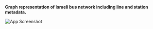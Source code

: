 **Graph representation of Israeli bus network including line and station metadata.**

![App Screenshot](https://i.imgur.com/JYRkRB5.png)
